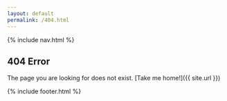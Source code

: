```yaml
---
layout: default
permalink: /404.html 
---
```

{% include nav.html %}

## 404 Error
  The page you are looking for does not exist. [Take me home!]({{ site.url }})

{% include footer.html %}